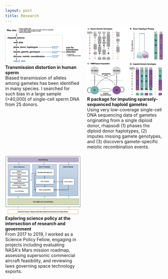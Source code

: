 ```yaml
---
layout: post
title: Research
---
```


<style>
    .main-container {
        max-width: 100%; /* Adjust maximum width as needed */
        margin: 0 auto; /* Center the container */
        padding: 20px; /* Optional: Add padding for better appearance */
    }

    .icon-container {
        display: grid;
        grid-template-columns: repeat(2, 1fr);
        gap: 20px;
        max-width: 800px; /* Adjust maximum width as needed */
        margin: 0 auto; /* Center the container */
    }

    .icon {
        text-align: left;
    }

    .icon img {
        width: 100%;
        height: auto;
        border-radius: 8px; /* Add border radius for rounded corners */
    }

    .icon-caption {
        font-size: 14px; /* Adjust font size for captions */
    }

    .icon-title {
        font-weight: bold;
    }
</style>

<div class="icon-container">
    <div class="icon">
        <a href="../research_projects/#project1">
            <img src="../images/research_images/td_pipeline_schematic.jpg" alt="Transmission Distortion">
        </a>
        <div class="icon-title">Transmission distortion in human sperm</div>
        <div class="icon-caption">Biased transmission of alleles among gametes has been identified in many species. I searched for such bias in a large sample (>40,000) of single-cell sperm DNA from 25 donors.</div>
    </div>
    <div class="icon">
        <a href="../research_projects/#project2">
            <img src="../images/research_images/rhapsodi_schematic.jpg" alt="rhapsodi">
        </a>
        <div class="icon-title">R package for imputing sparsely-sequenced haploid gametes</div>
        <div class="icon-caption"> Using very low-coverage single-cell DNA sequencing data of gametes originating from a single diploid donor, rhapsodi (1) phases the diploid donor haplotypes, (2) imputes missing gamete genotypes, and (3) discovers gamete-specific meiotic recombination events.</div>
    </div>
    <div class="icon">
        <a href="../research_projects/#project3">
            <img src="../images/research_images/SSA.png" alt="Science Policy">
        </a>
        <div class="icon-title">Exploring science policy at the intersection of research and government</div>
        <div class="icon-caption">From 2017 to 2019, I worked as a Science Policy Fellow, engaging in projects including evaluating NASA's Mars mission roadmap, assessing supersonic commercial aircraft feasibility, and reviewing laws governing space technology exports.</div>
    </div>
    <div class="icon">
        <a href="../research_projects/#project4">
            <img src="../images/research_images/image.jpg" alt="">
        </a>
        <div class="icon-title"></div>
        <div class="icon-caption"></div>
    </div>
</div>